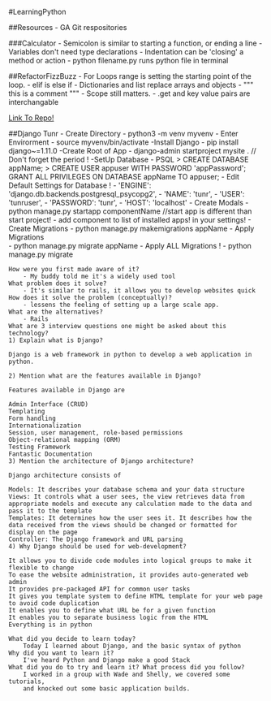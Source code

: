 #LearningPython 

##Resources 
    - GA Git respositories

###Calculator 
    - Semicolon is similar to starting a function, or ending a line
    - Variables don't need type declarations
    - Indentation can be 'closing' a method or action 
    - python filename.py runs python file in terminal

##RefactorFizzBuzz
    - For Loops range is setting the starting point of the loop. 
    - elif is else if
    - Dictionaries and list replace arrays and objects
    - """ this is a comment """ 
    - Scope still matters. 
    - .get and key value pairs are interchangable

[Link To Repo!](https://github.com/Rashadtheone/djangotrail)

##Django Tunr
    - Create Directory 
        - python3 -m venv myvenv 
    - Enter Envirorment 
        - source myvenv/bin/activate
    -Install Django 
        - pip install django~=1.11.0
    -Create Root of App
        - django-admin startproject mysite .  // Don't forget the period ! 
    -SetUp Database 
        - PSQL
            > CREATE DATABASE appName;
            > CREATE USER appuser WITH PASSWORD 'appPassword';
            GRANT ALL PRIVILEGES ON DATABASE appName TO appuser;
    - Edit Default Settings for Database ! 
        - 'ENGINE': 'django.db.backends.postgresql_psycopg2',
        - 'NAME': 'tunr',
        - 'USER': 'tunruser',
        - 'PASSWORD': 'tunr',
        - 'HOST': 'localhost'
    - Create Modals 
        - python manage.py startapp componentName  //start app is different than start project!
        - add component to list of installed apps! in your settings!
    - Create Migrations 
        - python manage.py makemigrations appName
    - Apply Migrations  
        - python manage.py migrate appName
    - Apply ALL Migrations ! 
        - python manage.py migrate


    How were you first made aware of it? 
        - My buddy told me it's a widely used tool
    What problem does it solve?
        - It's similar to rails, it allows you to develop websites quick
    How does it solve the problem (conceptually)?
        - lessens the feeling of setting up a large scale app. 
    What are the alternatives?
        - Rails
    What are 3 interview questions one might be asked about this technology?
    1) Explain what is Django?

    Django is a web framework in python to develop a web application in python.

    2) Mention what are the features available in Django?

    Features available in Django are

    Admin Interface (CRUD)
    Templating
    Form handling
    Internationalization
    Session, user management, role-based permissions
    Object-relational mapping (ORM)
    Testing Framework
    Fantastic Documentation
    3) Mention the architecture of Django architecture?

    Django architecture consists of

    Models: It describes your database schema and your data structure
    Views: It controls what a user sees, the view retrieves data from appropriate models and execute any calculation made to the data and pass it to the template
    Templates: It determines how the user sees it. It describes how the data received from the views should be changed or formatted for display on the page
    Controller: The Django framework and URL parsing
    4) Why Django should be used for web-development?

    It allows you to divide code modules into logical groups to make it flexible to change
    To ease the website administration, it provides auto-generated web admin
    It provides pre-packaged API for common user tasks
    It gives you template system to define HTML template for your web page to avoid code duplication
    It enables you to define what URL be for a given function
    It enables you to separate business logic from the HTML
    Everything is in python

    What did you decide to learn today?
        Today I learned about Django, and the basic syntax of python    
    Why did you want to learn it?
        I've heard Python and Django make a good Stack
    What did you do to try and learn it? What process did you follow?
        I worked in a group with Wade and Shelly, we covered some tutorials,
        and knocked out some basic application builds. 




